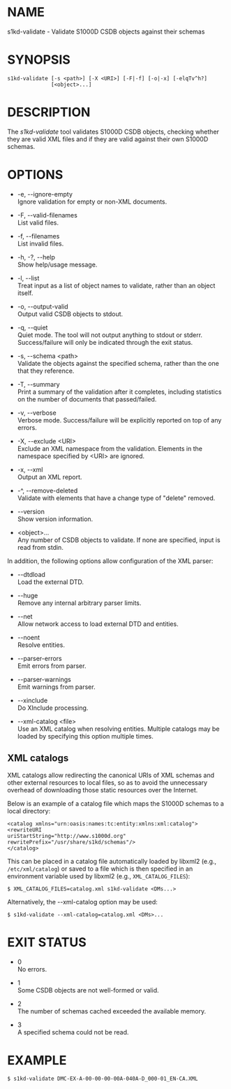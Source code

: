 # NAME

s1kd-validate - Validate S1000D CSDB objects against their schemas

# SYNOPSIS

    s1kd-validate [-s <path>] [-X <URI>] [-F|-f] [-o|-x] [-elqTv^h?]
                  [<object>...]

# DESCRIPTION

The *s1kd-validate* tool validates S1000D CSDB objects, checking whether
they are valid XML files and if they are valid against their own S1000D
schemas.

# OPTIONS

  - \-e, --ignore-empty  
    Ignore validation for empty or non-XML documents.

  - \-F, --valid-filenames  
    List valid files.

  - \-f, --filenames  
    List invalid files.

  - \-h, -?, --help  
    Show help/usage message.

  - \-l, --list  
    Treat input as a list of object names to validate, rather than an
    object itself.

  - \-o, --output-valid  
    Output valid CSDB objects to stdout.

  - \-q, --quiet  
    Quiet mode. The tool will not output anything to stdout or stderr.
    Success/failure will only be indicated through the exit status.

  - \-s, --schema \<path\>  
    Validate the objects against the specified schema, rather than the
    one that they reference.

  - \-T, --summary  
    Print a summary of the validation after it completes, including
    statistics on the number of documents that passed/failed.

  - \-v, --verbose  
    Verbose mode. Success/failure will be explicitly reported on top of
    any errors.

  - \-X, --exclude \<URI\>  
    Exclude an XML namespace from the validation. Elements in the
    namespace specified by \<URI\> are ignored.

  - \-x, --xml  
    Output an XML report.

  - \-^, --remove-deleted  
    Validate with elements that have a change type of "delete" removed.

  - \--version  
    Show version information.

  - \<object\>...  
    Any number of CSDB objects to validate. If none are specified, input
    is read from stdin.

In addition, the following options allow configuration of the XML
parser:

  - \--dtdload  
    Load the external DTD.

  - \--huge  
    Remove any internal arbitrary parser limits.

  - \--net  
    Allow network access to load external DTD and entities.

  - \--noent  
    Resolve entities.

  - \--parser-errors  
    Emit errors from parser.

  - \--parser-warnings  
    Emit warnings from parser.

  - \--xinclude  
    Do XInclude processing.

  - \--xml-catalog \<file\>  
    Use an XML catalog when resolving entities. Multiple catalogs may be
    loaded by specifying this option multiple times.

## XML catalogs

XML catalogs allow redirecting the canonical URIs of XML schemas and
other external resources to local files, so as to avoid the unnecessary
overhead of downloading those static resources over the Internet.

Below is an example of a catalog file which maps the S1000D schemas to a
local directory:

    <catalog xmlns="urn:oasis:names:tc:entity:xmlns:xml:catalog">
    <rewriteURI
    uriStartString="http://www.s1000d.org"
    rewritePrefix="/usr/share/s1kd/schemas"/>
    </catalog>

This can be placed in a catalog file automatically loaded by libxml2
(e.g., `/etc/xml/catalog`) or saved to a file which is then specified in
an environment variable used by libxml2 (e.g., `XML_CATALOG_FILES`):

    $ XML_CATALOG_FILES=catalog.xml s1kd-validate <DMs...>

Alternatively, the --xml-catalog option may be used:

    $ s1kd-validate --xml-catalog=catalog.xml <DMs>...

# EXIT STATUS

  - 0  
    No errors.

  - 1  
    Some CSDB objects are not well-formed or valid.

  - 2  
    The number of schemas cached exceeded the available memory.

  - 3  
    A specified schema could not be read.

# EXAMPLE

    $ s1kd-validate DMC-EX-A-00-00-00-00A-040A-D_000-01_EN-CA.XML

